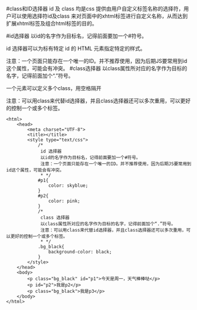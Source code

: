 #class和ID选择器
id 及 class 均是css 提供由用户自定义标签名称的选择符，用户可以使用选择符id及class 来对页面中的xhtml标签进行自定义名称，从而达到扩展xhtml标签及组合html标签的目的。



#id选择器
以id的名字作为目标名，记得前面要加一个#符号。
    
id 选择器可以为标有特定 id 的 HTML 元素指定特定的样式。
    
 注意：一个页面只能存在一个唯一的ID。并不推荐使用，因为后期JS要常用到id这个属性，可能会有冲突。
#class选择器
以class属性所对应的名字作为目标的名字，记得前面加个“.”符号。
    
一个元素可以定义多个class，用空格隔开
    
注意：可以用class来代替id选择器，并且class选择器还可以多次重用，可以更好的控制一个或多个标签。
```
<html>
	<head>
		<meta charset="UTF-8">
		<title></title>
		<style type="text/css">
			/*
			 id 选择器
			 以id的名字作为目标名，记得前面要加一个#符号。
			 注意：一个页面只能存在一个唯一的ID。并不推荐使用，因为后期JS要常用到id这个属性，可能会有冲突。
			 * */
			#p1{
				color: skyblue;
			}
			#p2{
				color: pink;
			}
			/*
			 class 选择器
			 以class属性所对应的名字作为目标的名字，记得前面加个“.”符号。
			 注意：可以用class来代替id选择器，并且class选择器还可以多次重用，可以更好的控制一个或多个标签。
			 * */
			.bg_black{
				background-color: black;
			}
		</style>
	</head>
	<body>
		<p class="bg_black" id="p1">今天是周一，天气棒棒哒</p>
		<p id="p2">我是p2</p>
		<p class="bg_black">我是p3</p>
	</body>
</html>
```